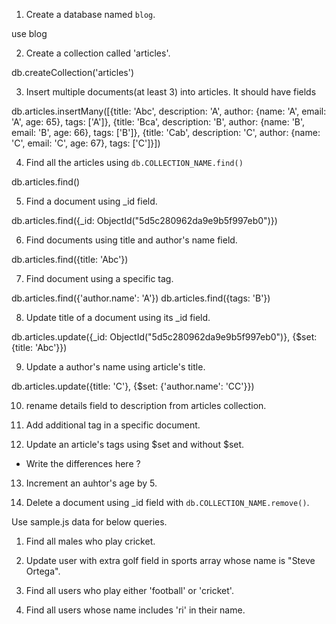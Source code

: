1. Create a database named `blog`.

use blog

2. Create a collection called 'articles'.

db.createCollection('articles')

3. Insert multiple documents(at least 3) into articles. It should have fields

db.articles.insertMany([{title: 'Abc', description: 'A', author: {name: 'A', email: 'A', age: 65}, tags: ['A']},
{title: 'Bca', description: 'B', author: {name: 'B', email: 'B', age: 66}, tags: ['B']},
 {title: 'Cab', description: 'C', author: {name: 'C', email: 'C', age: 67}, tags: ['C']}])

4. Find all the articles using `db.COLLECTION_NAME.find()`

db.articles.find()

5. Find a document using _id field.

db.articles.find({_id: ObjectId("5d5c280962da9e9b5f997eb0")})

6. Find documents using title and author's name field.

db.articles.find({title: 'Abc'})

7. Find document using a specific tag.

db.articles.find({'author.name': 'A'})
db.articles.find({tags: 'B'})

8. Update title of a document using its _id field.

db.articles.update({_id: ObjectId("5d5c280962da9e9b5f997eb0")}, {$set: {title: 'Abc'}})

9. Update a author's name using article's title.

db.articles.update({title: 'C'}, {$set: {'author.name': 'CC'}})

10. rename details field to description from articles collection. 

11. Add additional tag in a specific document.

12. Update an article's tags using $set and without $set.
  - Write the differences here ?

13. Increment an auhtor's age by 5.  

14. Delete a document using _id field with `db.COLLECTION_NAME.remove()`.

Use sample.js data for below queries.

1. Find all males who play cricket.

2. Update user with extra golf field in sports array whose name is "Steve Ortega".

3. Find all users who play either 'football' or 'cricket'.

4. Find all users whose name includes 'ri' in their name.
